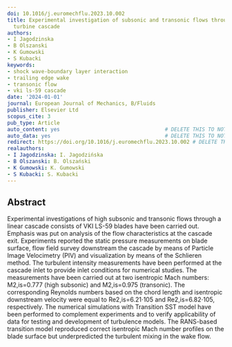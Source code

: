 ```yaml
---
doi: 10.1016/j.euromechflu.2023.10.002
title: Experimental investigation of subsonic and transonic flows through a linear
  turbine cascade
authors:
- I Jagodzinska
- B Olszanski
- K Gumowski
- S Kubacki
keywords:
- shock wave-boundary layer interaction
- trailing edge wake
- transonic flow
- vki ls-59 cascade
date: '2024-01-01'
journal: European Journal of Mechanics, B/Fluids
publisher: Elsevier Ltd
scopus_cite: 3
pub_type: Article
auto_content: yes                                  # DELETE THIS TO NOT AUTO GENERATE CONTENT
auto_data: yes                                     # DELETE THIS TO NOT AUTO GENERATE METADATA
redirect: https://doi.org/10.1016/j.euromechflu.2023.10.002 # DELETE THIS TO NOT REDIRECT
realauthors:
- I Jagodzinska: I. Jagodzińska
- B Olszanski: B. Olszański
- K Gumowski: K. Gumowski
- S Kubacki: S. Kubacki
---
```



## Abstract
Experimental investigations of high subsonic and transonic flows through a linear cascade consists of VKI LS-59 blades have been carried out. Emphasis was put on analysis of the flow characteristics at the cascade exit. Experiments reported the static pressure measurements on blade surface, flow field survey downstream the cascade by means of Particle Image Velocimetry (PIV) and visualization by means of the Schlieren method. The turbulent intensity measurements have been performed at the cascade inlet to provide inlet conditions for numerical studies. The measurements have been carried out at two isentropic Mach numbers: M2,is=0.777 (high subsonic) and M2,is=0.975 (transonic). The corresponding Reynolds numbers based on the chord length and isentropic downstream velocity were equal to Re2,is=6.21⋅105 and Re2,is=6.82⋅105, respectively. The numerical simulations with Transition SST model have been performed to complement experiments and to verify applicability of data for testing and development of turbulence models. The RANS-based transition model reproduced correct isentropic Mach number profiles on the blade surface but underpredicted the turbulent mixing in the wake flow.
